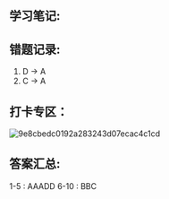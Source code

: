## 学习笔记:

## 错题记录:

1. D -> A
2. C -> A

## 打卡专区：
![9e8cbedc0192a283243d07ecac4c1cd](https://user-images.githubusercontent.com/68007558/180420122-870d8415-e117-4164-b2fe-0dbe655229ad.jpg)


## 答案汇总: 

1-5 : AAADD
6-10 : BBC
